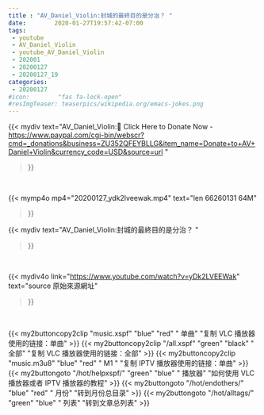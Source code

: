 ```yaml
---
title : "AV_Daniel_Violin:封城的最終目的是分治？ "
date:        2020-01-27T19:57:42-07:00
tags:
 - youtube
 - AV_Daniel_Violin
 - youtube_AV_Daniel_Violin
 - 202001
 - 20200127
 - 20200127_19
categories:
 - 20200127
#icon:        "fas fa-lock-open"
#resImgTeaser: teaserpics/wikipedia.org/emacs-jokes.png
---
```


{{< mydiv text="AV_Daniel_Violin:📌 Click Here to Donate Now - https://www.paypal.com/cgi-bin/webscr?cmd=_donations&business=ZU352QFEYBLLG&item_name=Donate+to+AV+Daniel+Violin&currency_code=USD&source=url "
>}}
<br>


{{< mymp4o mp4="20200127_ydk2lveewak.mp4"
text="len 66260131    64M"
>}}


{{< mydiv text="AV_Daniel_Violin:封城的最終目的是分治？ "
>}}
<br>

{{< mydiv4o link="https://www.youtube.com/watch?v=yDk2LVEEWak"
text="source 原始來源網址"
>}}


<br>

{{< my2buttoncopy2clip "music.xspf"        "blue"   "red"    " 单曲"  "复制 VLC 播放器使用的链接：单曲" >}} {{< my2buttoncopy2clip "/all.xspf"         "green"  "black"  " 全部"  "复制 VLC 播放器使用的链接：全部" >}} {{< my2buttoncopy2clip "music.m3u8"        "blue"   "red"    " M1 "    "复制 IPTV 播放器使用的链接：单曲" >}} {{< my2buttongoto      "/hot/helpxspf/"    "green"  "blue"   " 播放器" "如何使用 VLC 播放器或者 IPTV 播放器的教程" >}} {{< my2buttongoto      "/hot/endothers/"   "blue"   "red"    " 月份"   "转到月份总目录" >}} {{< my2buttongoto      "/hot/alltags/"     "green"  "blue"   " 列表"   "转到文章总列表" >}} 

